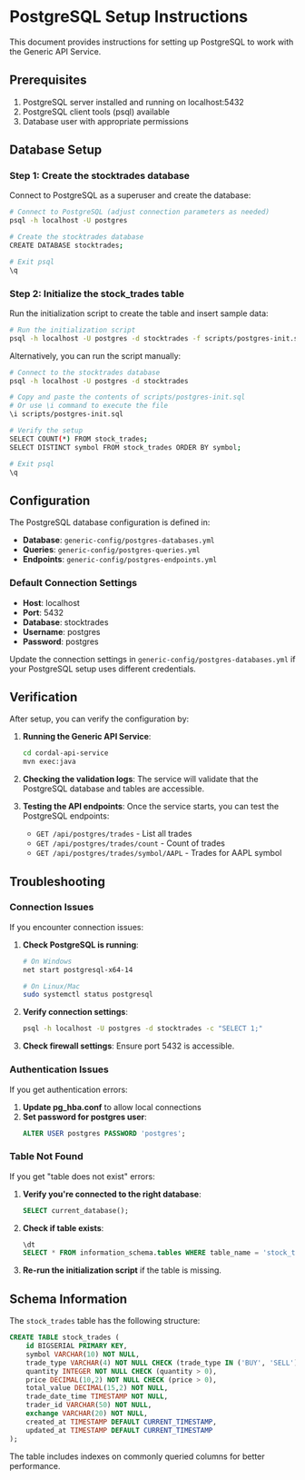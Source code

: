 # PostgreSQL Setup Instructions

This document provides instructions for setting up PostgreSQL to work with the Generic API Service.

## Prerequisites

1. PostgreSQL server installed and running on localhost:5432
2. PostgreSQL client tools (psql) available
3. Database user with appropriate permissions

## Database Setup

### Step 1: Create the stocktrades database

Connect to PostgreSQL as a superuser and create the database:

```bash
# Connect to PostgreSQL (adjust connection parameters as needed)
psql -h localhost -U postgres

# Create the stocktrades database
CREATE DATABASE stocktrades;

# Exit psql
\q
```

### Step 2: Initialize the stock_trades table

Run the initialization script to create the table and insert sample data:

```bash
# Run the initialization script
psql -h localhost -U postgres -d stocktrades -f scripts/postgres-init.sql
```

Alternatively, you can run the script manually:

```bash
# Connect to the stocktrades database
psql -h localhost -U postgres -d stocktrades

# Copy and paste the contents of scripts/postgres-init.sql
# Or use \i command to execute the file
\i scripts/postgres-init.sql

# Verify the setup
SELECT COUNT(*) FROM stock_trades;
SELECT DISTINCT symbol FROM stock_trades ORDER BY symbol;

# Exit psql
\q
```

## Configuration

The PostgreSQL database configuration is defined in:
- **Database**: `generic-config/postgres-databases.yml`
- **Queries**: `generic-config/postgres-queries.yml`
- **Endpoints**: `generic-config/postgres-endpoints.yml`

### Default Connection Settings

- **Host**: localhost
- **Port**: 5432
- **Database**: stocktrades
- **Username**: postgres
- **Password**: postgres

Update the connection settings in `generic-config/postgres-databases.yml` if your PostgreSQL setup uses different credentials.

## Verification

After setup, you can verify the configuration by:

1. **Running the Generic API Service**:
   ```bash
   cd cordal-api-service
   mvn exec:java
   ```

2. **Checking the validation logs**: The service will validate that the PostgreSQL database and tables are accessible.

3. **Testing the API endpoints**: Once the service starts, you can test the PostgreSQL endpoints:
   - `GET /api/postgres/trades` - List all trades
   - `GET /api/postgres/trades/count` - Count of trades
   - `GET /api/postgres/trades/symbol/AAPL` - Trades for AAPL symbol

## Troubleshooting

### Connection Issues

If you encounter connection issues:

1. **Check PostgreSQL is running**:
   ```bash
   # On Windows
   net start postgresql-x64-14
   
   # On Linux/Mac
   sudo systemctl status postgresql
   ```

2. **Verify connection settings**:
   ```bash
   psql -h localhost -U postgres -d stocktrades -c "SELECT 1;"
   ```

3. **Check firewall settings**: Ensure port 5432 is accessible.

### Authentication Issues

If you get authentication errors:

1. **Update pg_hba.conf** to allow local connections
2. **Set password for postgres user**:
   ```sql
   ALTER USER postgres PASSWORD 'postgres';
   ```

### Table Not Found

If you get "table does not exist" errors:

1. **Verify you're connected to the right database**:
   ```sql
   SELECT current_database();
   ```

2. **Check if table exists**:
   ```sql
   \dt
   SELECT * FROM information_schema.tables WHERE table_name = 'stock_trades';
   ```

3. **Re-run the initialization script** if the table is missing.

## Schema Information

The `stock_trades` table has the following structure:

```sql
CREATE TABLE stock_trades (
    id BIGSERIAL PRIMARY KEY,
    symbol VARCHAR(10) NOT NULL,
    trade_type VARCHAR(4) NOT NULL CHECK (trade_type IN ('BUY', 'SELL')),
    quantity INTEGER NOT NULL CHECK (quantity > 0),
    price DECIMAL(10,2) NOT NULL CHECK (price > 0),
    total_value DECIMAL(15,2) NOT NULL,
    trade_date_time TIMESTAMP NOT NULL,
    trader_id VARCHAR(50) NOT NULL,
    exchange VARCHAR(20) NOT NULL,
    created_at TIMESTAMP DEFAULT CURRENT_TIMESTAMP,
    updated_at TIMESTAMP DEFAULT CURRENT_TIMESTAMP
);
```

The table includes indexes on commonly queried columns for better performance.
